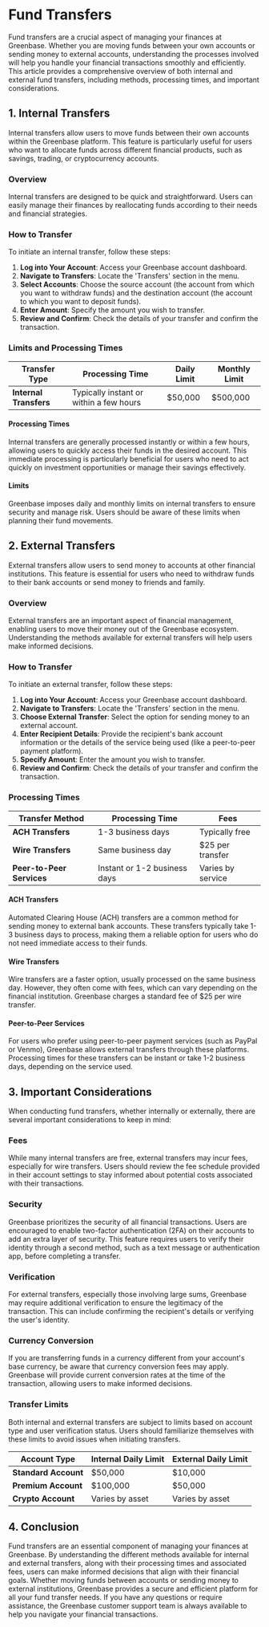 <!-- Page Path: /account_management/fund_transfers.md -->

# Fund Transfers

Fund transfers are a crucial aspect of managing your finances at Greenbase. Whether you are moving funds between your own accounts or sending money to external accounts, understanding the processes involved will help you handle your financial transactions smoothly and efficiently. This article provides a comprehensive overview of both internal and external fund transfers, including methods, processing times, and important considerations.

## 1. Internal Transfers

Internal transfers allow users to move funds between their own accounts within the Greenbase platform. This feature is particularly useful for users who want to allocate funds across different financial products, such as savings, trading, or cryptocurrency accounts.

### Overview

Internal transfers are designed to be quick and straightforward. Users can easily manage their finances by reallocating funds according to their needs and financial strategies.

### How to Transfer

To initiate an internal transfer, follow these steps:

1. **Log into Your Account**: Access your Greenbase account dashboard.
2. **Navigate to Transfers**: Locate the 'Transfers' section in the menu.
3. **Select Accounts**: Choose the source account (the account from which you want to withdraw funds) and the destination account (the account to which you want to deposit funds).
4. **Enter Amount**: Specify the amount you wish to transfer.
5. **Review and Confirm**: Check the details of your transfer and confirm the transaction.

### Limits and Processing Times

| Transfer Type          | Processing Time                | Daily Limit               | Monthly Limit             |
|------------------------|--------------------------------|---------------------------|---------------------------|
| **Internal Transfers**  | Typically instant or within a few hours | $50,000                  | $500,000                  |

#### Processing Times

Internal transfers are generally processed instantly or within a few hours, allowing users to quickly access their funds in the desired account. This immediate processing is particularly beneficial for users who need to act quickly on investment opportunities or manage their savings effectively.

#### Limits

Greenbase imposes daily and monthly limits on internal transfers to ensure security and manage risk. Users should be aware of these limits when planning their fund movements.

## 2. External Transfers

External transfers allow users to send money to accounts at other financial institutions. This feature is essential for users who need to withdraw funds to their bank accounts or send money to friends and family.

### Overview

External transfers are an important aspect of financial management, enabling users to move their money out of the Greenbase ecosystem. Understanding the methods available for external transfers will help users make informed decisions.

### How to Transfer

To initiate an external transfer, follow these steps:

1. **Log into Your Account**: Access your Greenbase account dashboard.
2. **Navigate to Transfers**: Locate the 'Transfers' section in the menu.
3. **Choose External Transfer**: Select the option for sending money to an external account.
4. **Enter Recipient Details**: Provide the recipient's bank account information or the details of the service being used (like a peer-to-peer payment platform).
5. **Specify Amount**: Enter the amount you wish to transfer.
6. **Review and Confirm**: Check the details of your transfer and confirm the transaction.

### Processing Times

| Transfer Method        | Processing Time                | Fees                       |
|------------------------|--------------------------------|----------------------------|
| **ACH Transfers**      | 1-3 business days              | Typically free             |
| **Wire Transfers**     | Same business day              | $25 per transfer           |
| **Peer-to-Peer Services** | Instant or 1-2 business days | Varies by service          |

#### ACH Transfers

Automated Clearing House (ACH) transfers are a common method for sending money to external bank accounts. These transfers typically take 1-3 business days to process, making them a reliable option for users who do not need immediate access to their funds.

#### Wire Transfers

Wire transfers are a faster option, usually processed on the same business day. However, they often come with fees, which can vary depending on the financial institution. Greenbase charges a standard fee of $25 per wire transfer.

#### Peer-to-Peer Services

For users who prefer using peer-to-peer payment services (such as PayPal or Venmo), Greenbase allows external transfers through these platforms. Processing times for these transfers can be instant or take 1-2 business days, depending on the service used.

## 3. Important Considerations

When conducting fund transfers, whether internally or externally, there are several important considerations to keep in mind:

### Fees

While many internal transfers are free, external transfers may incur fees, especially for wire transfers. Users should review the fee schedule provided in their account settings to stay informed about potential costs associated with their transactions.

### Security

Greenbase prioritizes the security of all financial transactions. Users are encouraged to enable two-factor authentication (2FA) on their accounts to add an extra layer of security. This feature requires users to verify their identity through a second method, such as a text message or authentication app, before completing a transfer.

### Verification

For external transfers, especially those involving large sums, Greenbase may require additional verification to ensure the legitimacy of the transaction. This can include confirming the recipient's details or verifying the user's identity.

### Currency Conversion

If you are transferring funds in a currency different from your account's base currency, be aware that currency conversion fees may apply. Greenbase will provide current conversion rates at the time of the transaction, allowing users to make informed decisions.

### Transfer Limits

Both internal and external transfers are subject to limits based on account type and user verification status. Users should familiarize themselves with these limits to avoid issues when initiating transfers.

| Account Type           | Internal Daily Limit           | External Daily Limit       |
|------------------------|-------------------------------|----------------------------|
| **Standard Account**   | $50,000                       | $10,000                    |
| **Premium Account**    | $100,000                      | $50,000                    |
| **Crypto Account**     | Varies by asset               | Varies by asset            |

## 4. Conclusion

Fund transfers are an essential component of managing your finances at Greenbase. By understanding the different methods available for internal and external transfers, along with their processing times and associated fees, users can make informed decisions that align with their financial goals. Whether moving funds between accounts or sending money to external institutions, Greenbase provides a secure and efficient platform for all your fund transfer needs. If you have any questions or require assistance, the Greenbase customer support team is always available to help you navigate your financial transactions.